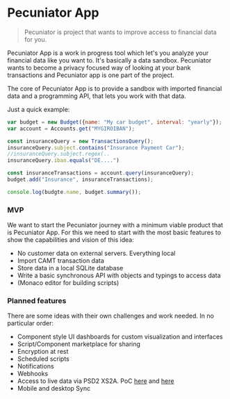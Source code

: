 # Pecuniator App

> Pecuniator is project that wants to improve access to financial data for you.

Pecuniator App is a work in progress tool which let's you analyze your financial data like you want to. It's basically a data sandbox. Pecuniator wants to become a privacy focused way of looking at your bank transactions and Pecuniator app is one part of the project.

The core of Pecuniator App is to provide a sandbox with imported financial data and a programming API, that lets you work with that data.

Just a quick example:

```javascript
var budget = new Budget({name: "My car budget", interval: "yearly"});
var account = Accounts.get("MYGIROIBAN");

const insuranceQuery = new TransactionsQuery();
insuranceQuery.subject.contains("Insurance Payment Car");
//insuranceQuery.subject.regex(..
insuranceQuery.iban.equals("DE....")

const insuranceTransactions = account.query(insuranceQuery);
budget.add("Insurance", insuranceTransactions);

console.log(budgte.name, budget.summary());
```

### MVP

We want to start the Pecuniator journey with a minimum viable product that is Pecuniator App. For this we need to start with the most basic features to show the capabilities and vision of this idea:

* No customer data on external servers. Everything local
* Import CAMT transaction data
* Store data in a local SQLite database
* Write a basic synchronous API with objects and typings to access data
* (Monaco editor for building scripts)

### Planned features

There are some ideas with their own challenges and work needed. In no particular order:

* Component style UI dashboards for custom visualization and interfaces
* Script/Component marketplace for sharing
* Encryption at rest
* Scheduled scripts
* Notifications
* Webhooks
* Access to live data via PSD2 XS2A. PoC [here](https://github.com/Merzlabs/pycuniator) and [here](https://github.com/Merzlabs/pecuniatordotgo)
* Mobile and desktop Sync